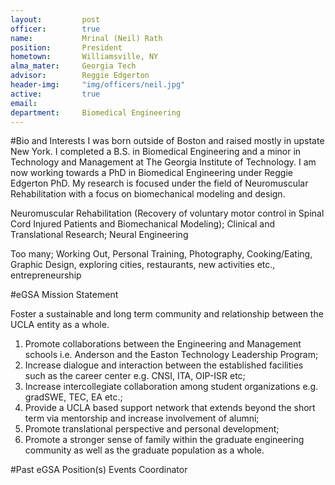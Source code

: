 ```yaml
---
layout:     	post
officer:        true
name:      		Mrinal (Neil) Rath
position: 		President
hometown: 		Williamsville, NY
alma_mater: 	Georgia Tech
advisor: 		Reggie Edgerton
header-img: 	"img/officers/neil.jpg"
active: 		true
email: 			
department: 	Biomedical Engineering
---
```


#Bio and Interests
I was born outside of Boston and raised mostly in upstate New York. I completed a B.S. in Biomedical Engineering and a minor in Technology and Management at The Georgia Institute of Technology. I am now working towards a PhD in Biomedical Engineering under Reggie Edgerton PhD. My research is focused under the field of Neuromuscular Rehabilitation with a focus on biomechanical modeling and design.

Neuromuscular Rehabilitation (Recovery of voluntary motor control in Spinal Cord Injured Patients and Biomechanical Modeling); Clinical and Translational Research; Neural Engineering

Too many; Working Out, Personal Training, Photography, Cooking/Eating, Graphic Design, exploring cities, restaurants, new activities etc., entrepreneurship

#eGSA Mission Statement

Foster a sustainable and long term community and relationship between the UCLA entity as a whole. 

1. Promote collaborations between the Engineering and Management schools i.e. Anderson and the Easton Technology Leadership Program; 
2. Increase dialogue and interaction between the established facilities such as the career center e.g. CNSI, ITA, OIP-ISR etc; 
3. Increase intercollegiate collaboration among student organizations e.g. gradSWE, TEC, EA etc.;
4. Provide a UCLA based support network that extends beyond the short term via mentorship and increase involvement of alumni; 
5. Promote translational perspective and personal development; 
6. Promote a stronger sense of family within the graduate engineering community as well as the graduate population as a whole.


#Past eGSA Position(s)
Events Coordinator
